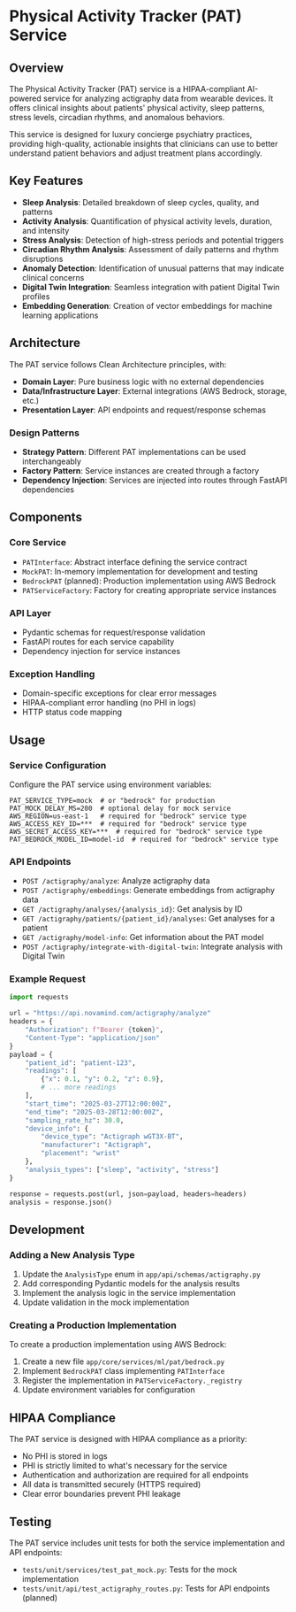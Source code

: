 # Physical Activity Tracker (PAT) Service

## Overview

The Physical Activity Tracker (PAT) service is a HIPAA-compliant AI-powered service for analyzing actigraphy data from wearable devices. It offers clinical insights about patients' physical activity, sleep patterns, stress levels, circadian rhythms, and anomalous behaviors.

This service is designed for luxury concierge psychiatry practices, providing high-quality, actionable insights that clinicians can use to better understand patient behaviors and adjust treatment plans accordingly.

## Key Features

- **Sleep Analysis**: Detailed breakdown of sleep cycles, quality, and patterns
- **Activity Analysis**: Quantification of physical activity levels, duration, and intensity
- **Stress Analysis**: Detection of high-stress periods and potential triggers
- **Circadian Rhythm Analysis**: Assessment of daily patterns and rhythm disruptions
- **Anomaly Detection**: Identification of unusual patterns that may indicate clinical concerns
- **Digital Twin Integration**: Seamless integration with patient Digital Twin profiles
- **Embedding Generation**: Creation of vector embeddings for machine learning applications

## Architecture

The PAT service follows Clean Architecture principles, with:

- **Domain Layer**: Pure business logic with no external dependencies
- **Data/Infrastructure Layer**: External integrations (AWS Bedrock, storage, etc.)
- **Presentation Layer**: API endpoints and request/response schemas

### Design Patterns

- **Strategy Pattern**: Different PAT implementations can be used interchangeably
- **Factory Pattern**: Service instances are created through a factory
- **Dependency Injection**: Services are injected into routes through FastAPI dependencies

## Components

### Core Service

- `PATInterface`: Abstract interface defining the service contract
- `MockPAT`: In-memory implementation for development and testing
- `BedrockPAT` (planned): Production implementation using AWS Bedrock
- `PATServiceFactory`: Factory for creating appropriate service instances

### API Layer

- Pydantic schemas for request/response validation
- FastAPI routes for each service capability
- Dependency injection for service instances

### Exception Handling

- Domain-specific exceptions for clear error messages
- HIPAA-compliant error handling (no PHI in logs)
- HTTP status code mapping

## Usage

### Service Configuration

Configure the PAT service using environment variables:

```
PAT_SERVICE_TYPE=mock  # or "bedrock" for production
PAT_MOCK_DELAY_MS=200  # optional delay for mock service
AWS_REGION=us-east-1   # required for "bedrock" service type
AWS_ACCESS_KEY_ID=***  # required for "bedrock" service type
AWS_SECRET_ACCESS_KEY=***  # required for "bedrock" service type
PAT_BEDROCK_MODEL_ID=model-id  # required for "bedrock" service type
```

### API Endpoints

- `POST /actigraphy/analyze`: Analyze actigraphy data
- `POST /actigraphy/embeddings`: Generate embeddings from actigraphy data
- `GET /actigraphy/analyses/{analysis_id}`: Get analysis by ID
- `GET /actigraphy/patients/{patient_id}/analyses`: Get analyses for a patient
- `GET /actigraphy/model-info`: Get information about the PAT model
- `POST /actigraphy/integrate-with-digital-twin`: Integrate analysis with Digital Twin

### Example Request

```python
import requests

url = "https://api.novamind.com/actigraphy/analyze"
headers = {
    "Authorization": f"Bearer {token}",
    "Content-Type": "application/json"
}
payload = {
    "patient_id": "patient-123",
    "readings": [
        {"x": 0.1, "y": 0.2, "z": 0.9},
        # ... more readings
    ],
    "start_time": "2025-03-27T12:00:00Z",
    "end_time": "2025-03-28T12:00:00Z",
    "sampling_rate_hz": 30.0,
    "device_info": {
        "device_type": "Actigraph wGT3X-BT",
        "manufacturer": "Actigraph",
        "placement": "wrist"
    },
    "analysis_types": ["sleep", "activity", "stress"]
}

response = requests.post(url, json=payload, headers=headers)
analysis = response.json()
```

## Development

### Adding a New Analysis Type

1. Update the `AnalysisType` enum in `app/api/schemas/actigraphy.py`
2. Add corresponding Pydantic models for the analysis results
3. Implement the analysis logic in the service implementation
4. Update validation in the mock implementation

### Creating a Production Implementation

To create a production implementation using AWS Bedrock:

1. Create a new file `app/core/services/ml/pat/bedrock.py`
2. Implement `BedrockPAT` class implementing `PATInterface`
3. Register the implementation in `PATServiceFactory._registry`
4. Update environment variables for configuration

## HIPAA Compliance

The PAT service is designed with HIPAA compliance as a priority:

- No PHI is stored in logs
- PHI is strictly limited to what's necessary for the service
- Authentication and authorization are required for all endpoints
- All data is transmitted securely (HTTPS required)
- Clear error boundaries prevent PHI leakage

## Testing

The PAT service includes unit tests for both the service implementation and API endpoints:

- `tests/unit/services/test_pat_mock.py`: Tests for the mock implementation
- `tests/unit/api/test_actigraphy_routes.py`: Tests for API endpoints (planned)
